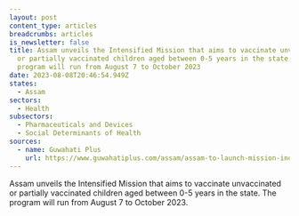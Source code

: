 ```yaml
---
layout: post
content_type: articles
breadcrumbs: articles
is_newsletter: false
title: Assam unveils the Intensified Mission that aims to vaccinate unvaccinated
  or partially vaccinated children aged between 0-5 years in the state. The
  program will run from August 7 to October 2023
date: 2023-08-08T20:46:54.949Z
states:
  - Assam
sectors:
  - Health
subsectors:
  - Pharmaceuticals and Devices
  - Social Determinants of Health
sources:
  - name: Guwahati Plus
    url: https://www.guwahatiplus.com/assam/assam-to-launch-mission-indradhanush-to-boost-vaccination-coverage
---
```

Assam unveils the Intensified Mission that aims to vaccinate unvaccinated or partially vaccinated children aged between 0-5 years in the state. The program will run from August 7 to October 2023.
